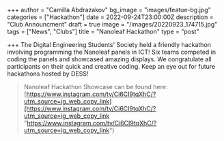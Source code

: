 +++
author = "Camilla Abdrazakov"
bg_image = "images/featue-bg.jpg"
categories = ["Hackathon"]
date = 2022-09-24T23:00:00Z
description = "Club Announcment"
draft = true
image = "/images/20220923_174715.jpg"
tags = ["News", "Clubs"]
title = "Nanoleaf Hackathon"
type = "post"

+++
The Digital Engineering Students' Society held a friendly hackathon involving programming the Nanoleaf panels in ICT! Six teams competed in coding the panels and showcased amazing displays. We congratulate all participants on their quick and creative coding. Keep an eye out for future hackathons hosted by DESS! 

> Nanoleaf Hackathon Showcase can be found here: [https://www.instagram.com/tv/Ci6CI9tqXhC/?utm_source=ig_web_copy_link](https://www.instagram.com/tv/Ci6CI9tqXhC/?utm_source=ig_web_copy_link "https://www.instagram.com/tv/Ci6CI9tqXhC/?utm_source=ig_web_copy_link")